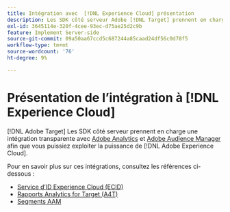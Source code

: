 ```yaml
---
title: Intégration avec  [!DNL Experience Cloud] présentation
description: Les SDK côté serveur Adobe [!DNL Target] prennent en charge une intégration transparente avec Adobe Analytics et Adobe Audience Manager afin que vous puissiez tirer parti de la puissance de Adobe Experience Cloud.
exl-id: 3645114e-320f-4cee-93ec-d75ae25d2c9b
feature: Implement Server-side
source-git-commit: 09a50aa67ccd5c687244a85caad24df56c0d78f5
workflow-type: tm+mt
source-wordcount: '76'
ht-degree: 9%

---
```


# Présentation de l’intégration à [!DNL Experience Cloud]

[!DNL Adobe Target] Les SDK côté serveur prennent en charge une intégration transparente avec [Adobe Analytics](https://business.adobe.com/products/analytics/adobe-analytics.html) et [Adobe Audience Manager](https://business.adobe.com/products/audience-manager/adobe-audience-manager.html) afin que vous puissiez exploiter la puissance de [!DNL Adobe Experience Cloud].

Pour en savoir plus sur ces intégrations, consultez les références ci-dessous :

* [Service d’ID Experience Cloud (ECID)](ecid.md)
* [Rapports Analytics for Target (A4T)](a4t-reporting.md)
* [Segments AAM](aam-segments.md)

